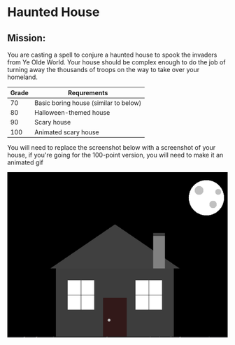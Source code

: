 # Haunted House
## Mission:
You are casting a spell to conjure a haunted house to spook the invaders from Ye Olde World.  Your house should be complex enough to do the job of turning away the thousands of troops on the way to take over your homeland.

| Grade | Requrements|
|-------|------------|
| 70    |  Basic boring house (similar to below) |
| 80    |  Halloween-themed house |
| 90    |  Scary house |
| 100   |  Animated scary house |

You will need to replace the screenshot below with a screenshot of your house, if you're going for the 100-point version, you will need to make it an animated gif

![My house](/images/scaryhouse.png)
